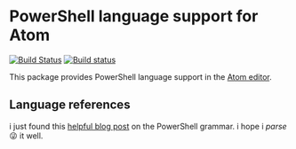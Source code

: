 # PowerShell language support for Atom

[![Build Status](https://travis-ci.org/jugglingnutcase/language-powershell.svg?branch=master)](https://travis-ci.org/jugglingnutcase/language-powershell)
[![Build status](https://ci.appveyor.com/api/projects/status/ru4cfpi46m4bn5od/branch/master)](https://ci.appveyor.com/project/jugglingnutcase/language-powershell/branch/master)

This package provides PowerShell language support in the [Atom editor](https://atom.io).

## Language references

i just found this [helpful blog post](http://blogs.msdn.com/b/powershell/archive/2006/05/10/594535.aspx) on the
PowerShell grammar. i hope i *parse* :stuck_out_tongue_winking_eye: it well.
